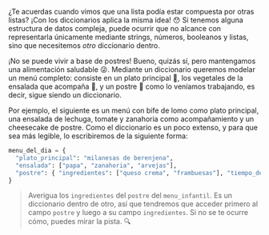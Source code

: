 ¿Te acuerdas cuando vimos que una lista podía estar compuesta por otras listas? ¡Con los diccionarios aplica la misma idea! :hushed: Si tenemos alguna estructura de datos compleja, puede ocurrir que no alcance con representarla únicamente mediante strings, números, booleanos y listas, sino que necesitemos _otro_ diccionario dentro.

¡No se puede vivir a base de postres! Bueno, quizás sí, pero mantengamos una alimentación saludable :stuck_out_tongue_winking_eye:. Mediante un diccionario queremos modelar un menú completo: consiste en un plato principal :curry:, los vegetales de la ensalada que acompaña :tomato:, y un postre :custard: como lo veníamos trabajando, es decir, sigue siendo un diccionario.

Por ejemplo, el siguiente es un menú con bife de lomo como plato principal, una ensalada de lechuga, tomate y zanahoria como acompañamiento y un cheesecake de postre. Como el diccionario es un poco extenso, y para que sea más legible, lo escribiremos de la siguiente forma:

```python
menu_del_dia = {
  "plato_principal": "milanesas de berenjena",
  "ensalada": ["papa", "zanahoria", "arvejas"],
  "postre": { "ingredientes": ["queso crema", "frambuesas"], "tiempo_de_coccion": 80 }
}
```

> Averigua los `ingredientes` del `postre` del `menu_infantil`. Es un diccionario dentro de otro, así que tendremos que acceder primero al campo `postre` y luego a su campo `ingredientes`. Si no se te ocurre cómo, puedes mirar la pista. :mag: 

